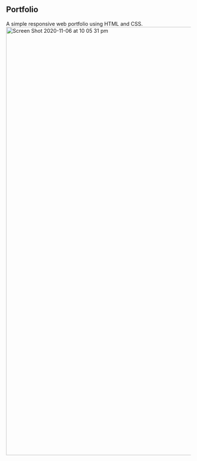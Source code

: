 ## Portfolio

A simple responsive web portfolio using HTML and CSS.
<img width="1170" alt="Screen Shot 2020-11-06 at 10 05 31 pm" src="https://user-images.githubusercontent.com/52387595/98369101-87c0c580-208c-11eb-95b3-84a8383425ff.png">
